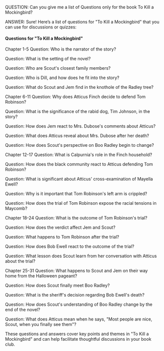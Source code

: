 
QUESTION: Can you give me a list of Questions only for the book To Kill a Mockingbird?

ANSWER: Sure! Here’s a list of questions for "To Kill a Mockingbird" that you can use for discussions or quizzes:

#### Questions for "To Kill a Mockingbird"

Chapter 1-5
Question: Who is the narrator of the story?


Question: What is the setting of the novel?


Question: Who are Scout's closest family members?


Question: Who is Dill, and how does he fit into the story?


Question: What do Scout and Jem find in the knothole of the Radley tree?


Chapter 6-11
Question: Why does Atticus Finch decide to defend Tom Robinson?


Question: What is the significance of the rabid dog, Tim Johnson, in the story?


Question: How does Jem react to Mrs. Dubose's comments about Atticus?


Question: What does Atticus reveal about Mrs. Dubose after her death?


Question: How does Scout's perspective on Boo Radley begin to change?


Chapter 12-17
Question: What is Calpurnia's role in the Finch household?


Question: How does the black community react to Atticus defending Tom Robinson?


Question: What is significant about Atticus' cross-examination of Mayella Ewell?


Question: Why is it important that Tom Robinson's left arm is crippled?


Question: How does the trial of Tom Robinson expose the racial tensions in Maycomb?


Chapter 18-24
Question: What is the outcome of Tom Robinson's trial?


Question: How does the verdict affect Jem and Scout?


Question: What happens to Tom Robinson after the trial?


Question: How does Bob Ewell react to the outcome of the trial?


Question: What lesson does Scout learn from her conversation with Atticus about the trial?


Chapter 25-31
Question: What happens to Scout and Jem on their way home from the Halloween pageant?


Question: How does Scout finally meet Boo Radley?


Question: What is the sheriff's decision regarding Bob Ewell's death?


Question: How does Scout's understanding of Boo Radley change by the end of the novel?


Question: What does Atticus mean when he says, "Most people are nice, Scout, when you finally see them"?


These questions and answers cover key points and themes in "To Kill a Mockingbird" and can help facilitate thoughtful discussions in your book club.





